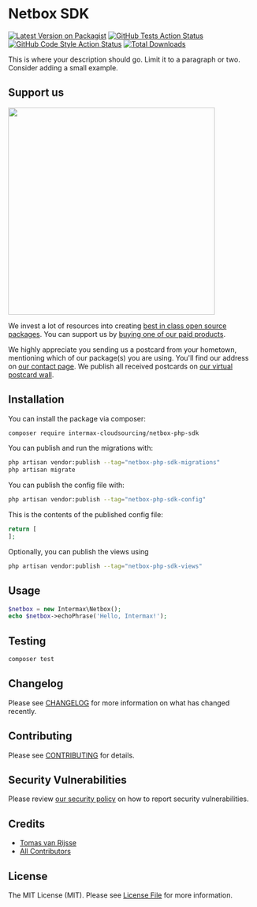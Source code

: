 # Netbox SDK

[![Latest Version on Packagist](https://img.shields.io/packagist/v/intermax-cloudsourcing/netbox-php-sdk.svg?style=flat-square)](https://packagist.org/packages/intermax-cloudsourcing/netbox-php-sdk)
[![GitHub Tests Action Status](https://img.shields.io/github/actions/workflow/status/intermax-cloudsourcing/netbox-php-sdk/run-tests.yml?branch=main&label=tests&style=flat-square)](https://github.com/intermax-cloudsourcing/netbox-php-sdk/actions?query=workflow%3Arun-tests+branch%3Amain)
[![GitHub Code Style Action Status](https://img.shields.io/github/actions/workflow/status/intermax-cloudsourcing/netbox-php-sdk/fix-php-code-style-issues.yml?branch=main&label=code%20style&style=flat-square)](https://github.com/intermax-cloudsourcing/netbox-php-sdk/actions?query=workflow%3A"Fix+PHP+code+style+issues"+branch%3Amain)
[![Total Downloads](https://img.shields.io/packagist/dt/intermax-cloudsourcing/netbox-php-sdk.svg?style=flat-square)](https://packagist.org/packages/intermax-cloudsourcing/netbox-php-sdk)

This is where your description should go. Limit it to a paragraph or two. Consider adding a small example.

## Support us

[<img src="https://github-ads.s3.eu-central-1.amazonaws.com/netbox-php-sdk.jpg?t=1" width="419px" />](https://spatie.be/github-ad-click/netbox-php-sdk)

We invest a lot of resources into creating [best in class open source packages](https://spatie.be/open-source). You can support us by [buying one of our paid products](https://spatie.be/open-source/support-us).

We highly appreciate you sending us a postcard from your hometown, mentioning which of our package(s) you are using. You'll find our address on [our contact page](https://spatie.be/about-us). We publish all received postcards on [our virtual postcard wall](https://spatie.be/open-source/postcards).

## Installation

You can install the package via composer:

```bash
composer require intermax-cloudsourcing/netbox-php-sdk
```

You can publish and run the migrations with:

```bash
php artisan vendor:publish --tag="netbox-php-sdk-migrations"
php artisan migrate
```

You can publish the config file with:

```bash
php artisan vendor:publish --tag="netbox-php-sdk-config"
```

This is the contents of the published config file:

```php
return [
];
```

Optionally, you can publish the views using

```bash
php artisan vendor:publish --tag="netbox-php-sdk-views"
```

## Usage

```php
$netbox = new Intermax\Netbox();
echo $netbox->echoPhrase('Hello, Intermax!');
```

## Testing

```bash
composer test
```

## Changelog

Please see [CHANGELOG](CHANGELOG.md) for more information on what has changed recently.

## Contributing

Please see [CONTRIBUTING](CONTRIBUTING.md) for details.

## Security Vulnerabilities

Please review [our security policy](../../security/policy) on how to report security vulnerabilities.

## Credits

- [Tomas van Rijsse](https://github.com/tomasvanrijsse)
- [All Contributors](../../contributors)

## License

The MIT License (MIT). Please see [License File](LICENSE.md) for more information.
